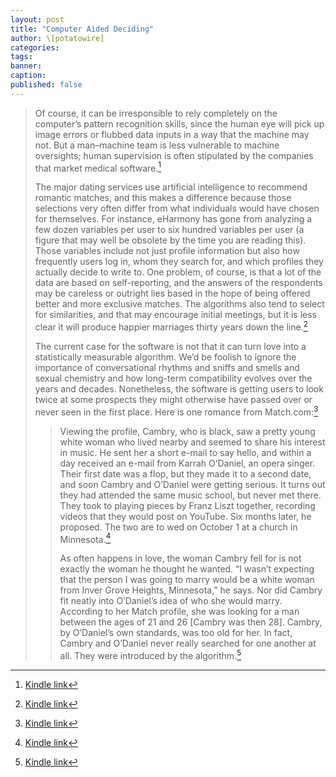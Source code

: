 ```yaml
---
layout: post
title: "Computer Aided Deciding"
author: \[potatowire]
categories: 
tags: 
banner: 
caption: 
published: false
---
```


> Of course, it can be irresponsible to rely completely on the computer’s pattern recognition skills, since the human eye will pick up image errors or flubbed data inputs in a way that the machine may not. But a man–machine team is less vulnerable to machine oversights; human supervision is often stipulated by the companies that market medical software.[^1]
> 
> The major dating services use artificial intelligence to recommend romantic matches, and this makes a difference because those selections very often differ from what individuals would have chosen for themselves. For instance, eHarmony has gone from analyzing a few dozen variables per user to six hundred variables per user (a figure that may well be obsolete by the time you are reading this). Those variables include not just profile information but also how frequently users log in, whom they search for, and which profiles they actually decide to write to. One problem, of course, is that a lot of the data are based on self-reporting, and the answers of the respondents may be careless or outright lies based in the hope of being offered better and more exclusive matches. The algorithms also tend to select for similarities, and that may encourage initial meetings, but it is less clear it will produce happier marriages thirty years down the line.[^2]
> 
> The current case for the software is not that it can turn love into a statistically measurable algorithm. We’d be foolish to ignore the importance of conversational rhythms and sniffs and smells and sexual chemistry and how long-term compatibility evolves over the years and decades. Nonetheless, the software is getting users to look twice at some prospects they might otherwise have passed over or never seen in the first place. Here is one romance from Match.com:[^3]
> 
>> Viewing the profile, Cambry, who is black, saw a pretty young white woman who lived nearby and seemed to share his interest in music. He sent her a short e-mail to say hello, and within a day received an e-mail from Karrah O’Daniel, an opera singer. Their first date was a flop, but they made it to a second date, and soon Cambry and O’Daniel were getting serious. It turns out they had attended the same music school, but never met there. They took to playing pieces by Franz Liszt together, recording videos that they would post on YouTube. Six months later, he proposed. The two are to wed on October 1 at a church in Minnesota.[^4]
>>
>> As often happens in love, the woman Cambry fell for is not exactly the woman he thought he wanted. “I wasn’t expecting that the person I was going to marry would be a white woman from Inver Grove Heights, Minnesota,” he says. Nor did Cambry fit neatly into O’Daniel’s idea of who she would marry. According to her Match profile, she was looking for a man between the ages of 21 and 26 [Cambry was then 28]. Cambry, by O’Daniel’s own standards, was too old for her. In fact, Cambry and O’Daniel never really searched for one another at all. They were introduced by the algorithm.[^5]

[^1]: [Kindle link](http://a.co/1TOlPE2)
[^2]: [Kindle link](http://a.co/2dvCD8a)
[^3]: [Kindle link](http://a.co/07DFz9Z)
[^4]: [Kindle link](http://a.co/abPiX6v)
[^5]: [Kindle link](http://a.co/dQvMQCo)